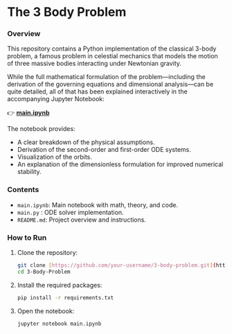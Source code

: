 # The 3 Body Problem

### Overview

This repository contains a Python implementation of the classical 3-body problem, a famous problem in celestial mechanics that models the motion of three massive bodies interacting under Newtonian gravity.

While the full mathematical formulation of the problem—including the derivation of the governing equations and dimensional analysis—can be quite detailed, all of that has been explained interactively in the accompanying Jupyter Notebook:

👉 **[main.ipynb](./main.ipynb)**

The notebook provides:

* A clear breakdown of the physical assumptions.
* Derivation of the second-order and first-order ODE systems.
* Visualization of the orbits.
* An explanation of the dimensionless formulation for improved numerical stability.

### Contents

* `main.ipynb`: Main notebook with math, theory, and code.
* `main.py` : ODE solver implementation.
* `README.md`: Project overview and instructions.

### How to Run

1. Clone the repository:

   ```bash
   git clone [https://github.com/your-username/3-body-problem.git](https://github.com/VishweshJagadeesh/3-Body-Problem.git)
   cd 3-Body-Problem
   ```
2. Install the required packages:

   ```bash
   pip install -r requirements.txt
   ```
3. Open the notebook:

   ```bash
   jupyter notebook main.ipynb
   ```
